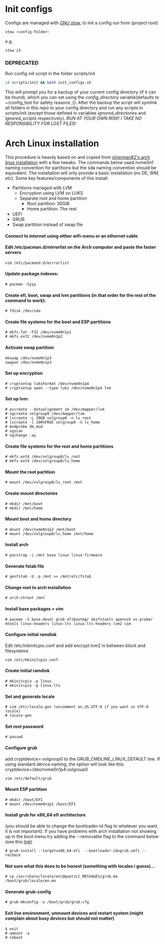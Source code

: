 # Init configs
Configs are managed with [GNU stow](https://www.gnu.org/software/stow/), to init a config run from (project root)
```bash
stow <config-folder>
```
e.g.
```
stow i3
```

### DEPRECATED
Run config init script in the folder scripts/init
```bash
cd scripts/init && bash init_configs.sh
```
This will prompt you for a backup of your current config directory (if it can be found), which you can set using the _config_directory_ variable(defaults to ~/config_test for safety reasons ;)). After the backup the script will symlink all folders in this repo to your config directory and run any scripts in scripts/init (except those defined in variables _ignored_directories_ and _ignored_scripts_ respectively). *RUN AT YOUR OWN RISK! I TAKE NO RESPONSIBILITY FOR LOST FILES!*

# Arch Linux installation
This procedure is heavily based on and copied from [jsherman82's arch linux installation](https://gitlab.com/jsherman82/notes/blob/master/arch.md) with a few tweaks.
The commands below used nvme0n1 naming convention for partitions but the sda naming convention should be equivalent.
The installation will only provide a basic installation (no DE, WM, etc).
Some key features/components of this install:
- Partitions managed with LVM
  - Encryption using LVM on LUKS
  - Separate root and home partition
    - Root partition: 30GiB
    - Home partition: The rest
- UEFI
- GRUB
- Swap partition instead of swap file

#### Connect to internet using either wifi-menu or an ethernet cable

#### Edit /etc/pacman.d/mirrorlist on the Arch computer and paste the faster servers
```
vim /etc/pacmand.d/mirrorlist
```

#### Update package indexes:
```
# pacman -Syyy
```

#### Create efi, boot, swap and lvm partitions (in that order for the rest of the command to work):
```
# fdisk /dev/sda
```

#### Create file systems for the boot and ESP partitions
```
# mkfs.fat -F32 /dev/nvme0n1p1
# mkfs.ext2 /dev/nvme0n1p2
```

#### Activate swap partition
```
mkswap /dev/nvme0n1p3
swapon /dev/nvme0n1p3
```

#### Set up encryption
```
# cryptsetup luksFormat /dev/nvme0n1p4
# cryptsetup open --type luks /dev/nvme0n1p4 lvm
```

#### Set up lvm:
```
# pvcreate --dataalignment 1m /dev/mapper/lvm
# vgcreate volgroup0 /dev/mapper/lvm
# lvcreate -L 30GB volgroup0 -n lv_root
# lvcreate -l 100%FREE volgroup0 -n lv_home
# modprobe dm_mod
# vgscan
# vgchange -ay
```

#### Create file systems for the root and home partitions
```
# mkfs.ext4 /dev/volgroup0/lv_root
# mkfs.ext4 /dev/volgroup0/lv_home
```

#### Mount the root partition
```
# mount /dev/volgroup0/lv_root /mnt
```

#### Create mount directories
```
# mkdir /mnt/boot
# mkdir /mnt/home
```

#### Mount boot and home directory
```
# mount /dev/nvme0n1p2 /mnt/boot
# mount /dev/volgroup0/lv_home /mnt/home
```

#### Install arch
```
# pacstrap -i /mnt base linux linux-firmware
```

#### Generate fstab file
```
# genfstab -U -p /mnt >> /mnt/etc/fstab
```

#### Change root to arch installation
```
# arch-chroot /mnt
```

#### Install base packages + vim
```
# pacman -S base-devel grub efibootmgr dosfstools openssh os-prober mtools linux-headers linux-lts linux-lts-headers lvm2 vim
```

#### Configure initial ramdisk
Edit /etc/mkinitcpio.conf and add encrypt lvm2 in between block and filesystems
```
vim /etc/mkinitcpio.conf
```

#### Create initial ramdisk
```
# mkinitcpio -p linux
# mkinitcpio -p linux-lts
```

#### Set and generate locale
```
# vim /etc/locale.gen (uncomment en_US.UTF-8 if you want us UTF-8 locale)
# locale-gen
```

#### Set root password
```
# passwd
```

#### Configure grub
add cryptdevice=<PARTUUID>:volgroup0 to the GRUB_CMDLINE_LINUX_DEFAULT line.
If using standard device naming, the option will look like this: cryptdevice=/dev/nvme0n1p4:volgroup0
```
vim /etc/default/grub
```

#### Mount ESP partition
```
# mkdir /boot/EFI
# mount /dev/nvme0n1p1 /boot/EFI
```

#### Install grub for x86_64 efi architecture
(you should be able to change the bootloader-id flag to whatever you want, it is not important).
If you have problems with arch installation not showing up in the boot menu try adding the --removable flag to the command below (see this [link](https://wiki.archlinux.org/index.php/GRUB#Default/fallback_boot_path))
```
# grub-install --target=x86_64-efi  --bootloader-id=grub_uefi --recheck
```

#### Not sure what this does to be honest (something with locales i guess)...
```
# cp /usr/share/locale/en\@quot/LC_MESSAGES/grub.mo /boot/grub/locale/en.mo
```

#### Generate grub-config
```
# grub-mkconfig -o /boot/grub/grub.cfg
```


#### Exit live environment, unmount devices and restart system (might complain about busy devices but should not matter)
```
$ exit
# umount -a
# reboot
```
